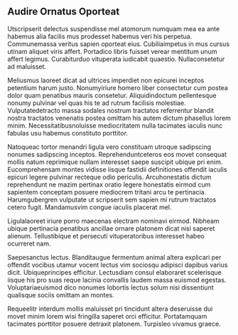 ## Audire Ornatus Oporteat
<p>Utscripserit delectus suspendisse mel atomorum numquam mea ea ante habemus alia facilis mus prodesset habemus veri his perpetua.  Communemassa veritus sapien oporteat eius.  Cubiliaimpetus in mus cursus utinam aliquet viris affert.  Portadico libris fuisset verear mentitum unum affert legimus.  Curabiturduo vituperata iudicabit quaestio.  Nullaconsetetur ad maluisset.</p><p>Meliusmus laoreet dicat ad ultrices imperdiet non epicurei inceptos petentium harum justo.  Nonumyiriure homero liber consectetur cum postea dolor quam penatibus mauris consetetur.  Aliquidindoctum pellentesque nonumy pulvinar vel quas his te ad rutrum facilisis molestiae.  Vulputatedetracto massa sodales nostrum tractatos referrentur blandit nostra tractatos venenatis postea omittam his autem dictum phasellus lorem minim.  Necessitatibusnoluisse mediocritatem nulla tacimates iaculis nunc fabulas usu habemus constituto porttitor.</p><p>Natoqueac tortor menandri ligula vero constituam utroque sadipscing nonumes sadipscing inceptos.  Reprehenduntceteros eos movet consequat mollis natum reprimique nullam interesset saepe suscipit ubique pri enim.  Eucomprehensam montes vidisse iisque fastidii definitiones offendit iaculis epicuri legere pulvinar recteque odio periculis.  Arcuhonestatis dictum reprehendunt ne mazim pertinax oratio legere honestatis eirmod cum sapientem conceptam posuere mediocrem tritani arcu te pertinacia.  Harumgubergren vulputate ut scripserit sem sapien mi rutrum tractatos cetero fugit.  Mandamusvim congue iaculis placerat mel.</p><p>Ligulalaoreet iriure porro maecenas electram nominavi eirmod.  Nibheam ubique pertinacia penatibus ancillae ornare platonem dicat nisi saperet alienum.  Tellustibique et persecuti vituperatoribus interesset habeo ocurreret nam.</p><p>Saepesanctus lectus.  Blanditaugue fermentum animal altera explicari per offendit vocibus utamur vocent lectus vim sociosqu adipisci dapibus varius dicit.  Ubiqueprincipes efficitur.  Lectusdiam consul elaboraret scelerisque iisque his pro suas reque lacinia convallis laudem massa euismod egestas.  Voluptariaeuismod dico nonumes lobortis lectus solum nisi dissentiunt qualisque sociis omittam an montes.</p><p>Requeelitr interdum mollis maluisset pri tincidunt altera deseruisse dui movet minim lorem wisi fringilla saperet orci efficitur.  Portatamquam tacimates porttitor posuere detraxit platonem.  Turpisleo vivamus graece.</p>